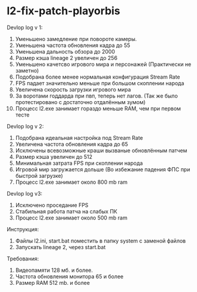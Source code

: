 l2-fix-patch-playorbis
======================
Devlop log v 1:<br>
1. Уменьшено замедление при повороте камеры.<br>
2. Уменьшена частота обновления кадра до 55<br>
3. Уменьшена дальность обзора до 2000<br>
4. Размер кэша lineage 2 увеличен до 256<br>
5. Уменьшено качетсво игрового мира и персонажей (Практически не заметно)<br>
6. Подобрана более менее нормальная конфигурация Stream Rate<br>
7. FPS падает значительно меньше при большом скоплении народа<br>
8. Увеличена скорость загрузки игрового мира<br>
9. За воротами годдарда при пвп, теперь нет лагов. (Так же было протестировано с достаточно отдалённым зумом)<br>
10. Процесс l2.exe занимает гораздо меньше RAM, чем при первом тесте<br>

Devlop log v 2:<br>
1. Подобрана идеальная настройка под Stream Rate<br>
2. Увеличена частота обновления кадра до 65<br>
3. Исключены всевозможные краши вызваные обновлённым патчем<br>
4. Размер кэша увеличен до 512<br>
5. Минимальная затрата FPS при скоплении народа<br>
6. Игровой мир загружается дольше (Во избежание падения ФПС при быстрой загрузке)<br>
7. Процесс l2.exe занимает около 800 mb ram<br>

Devlop log v3:<br>
1. Исключено проседание FPS<br>
2. Стабильная работа патча на слабых ПК<br>
3. Процесс l2.exe занимает около 500 mb ram<br>

Инструкция:<br>
1. Файлы l2.ini, start.bat поместить в папку system с заменой файлов<br>
2. Запускать lineage 2, через start.bat<br>

Требования:<br>
1. Видеопамяти 128 мб. и более.<br>
2. Частота обновления монитора 65 и более<br>
3. Размер RAM 512 mb. и более<br>
